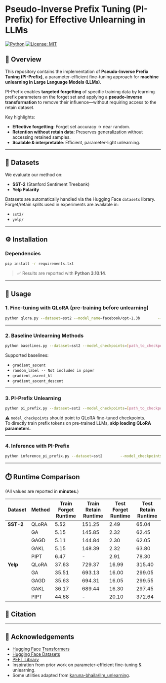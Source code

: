 # Pseudo-Inverse Prefix Tuning (PI-Prefix) for Effective Unlearning in LLMs  

[![Python](https://img.shields.io/badge/python-3.10+-blue.svg)]() [![License: MIT](https://img.shields.io/badge/License-MIT-green.svg)]()  

## 📌 Overview  
This repository contains the implementation of **Pseudo-Inverse Prefix Tuning (PI-Prefix)**, a parameter-efficient fine-tuning approach for **machine unlearning in Large Language Models (LLMs)**.  

PI-Prefix enables **targeted forgetting** of specific training data by learning prefix parameters on the forget set and applying a **pseudo-inverse transformation** to remove their influence—without requiring access to the retain dataset.  

Key highlights:  
- **Effective forgetting**: Forget set accuracy → near random.  
- **Retention without retain data**: Preserves generalization without accessing retained samples.  
- **Scalable & interpretable**: Efficient, parameter-light unlearning.  

---

## 📂 Datasets  
We evaluate our method on:  
- **SST-2** (Stanford Sentiment Treebank)  
- **Yelp Polarity**  

Datasets are automatically handled via the Hugging Face `datasets` library.  
Forget/retain splits used in experiments are available in:  
- `sst2/`  
- `yelp/`  

---

## ⚙️ Installation  

### Dependencies  
```bash
pip install -r requirements.txt
```

> ✅ Results are reported with **Python 3.10.14**.  

---

## 🚀 Usage  

### 1. Fine-tuning with QLoRA (pre-training before unlearning)  
```bash
python qlora.py --dataset=sst2 --model_name=facebook/opt-1.3b        --max_length=1024 --set_pad_id --lr=1e-4        --train_batch_size=32 --eval_batch_size=32 --num_epochs=2        --weight_decay=0.001        --lora_rank=16 --lora_alpha=64 --lora_dropout=0.1 --lora_bias=none
```

---

### 2. Baseline Unlearning Methods  
```bash
python baselines.py --dataset=sst2 --model_checkpoints=[path_to_checkpoints]        --max_length=1024 --set_pad_id --lr=1e-4        --train_batch_size=32 --eval_batch_size=32 --num_epochs=10        --weight_decay=0.001 --unlearn_method=gradient_ascent
```

Supported baselines:  
- `gradient_ascent`  
- `random_label -- Not included in paper` 
- `gradient_ascent_kl`  
- `gradient_ascent_descent`  

---

### 3. PI-Prefix Unlearning  
```bash
python pi_prefix.py --dataset=sst2 --model_checkpoints=[path_to_checkpoints]        --max_length=1024 --set_pad_id --lr=1e-4        --train_batch_size=32 --eval_batch_size=32 --num_epochs=10        --weight_decay=0.001        --forget_size=1.0 --ptuning_num_tokens=20        --ptuning_hidden_size=128 --alpha=0.5 --beta=0.5
```

⚠️ `model_checkpoints` should point to QLoRA fine-tuned checkpoints.  
To directly train prefix tokens on pre-trained LLMs, **skip loading QLoRA parameters**.  

---

### 4. Inference with PI-Prefix  
```bash
python inference_pi_prefix.py --dataset=sst2        --model_checkpoints=[path_to_pi_prefix_checkpoints]        --forget_size=1.0
```

---

## ⏱️ Runtime Comparison  
(All values are reported in **minutes**.) 

| Dataset   | Method | Train Forget Runtime | Train Retain Runtime | Test Forget Runtime | Test Retain Runtime |
| --------- | ------ | -------------------- | -------------------- | ------------------- | ------------------- |
| **SST-2** | QLoRA  | 5.52                 | 151.25               | 2.49                | 65.04               |
|           | GA     | 5.15                 | 145.85               | 2.32                | 62.45               |
|           | GAGD   | 5.11                 | 144.84               | 2.30                | 62.05               |
|           | GAKL   | 5.15                 | 148.39               | 2.32                | 63.80               |
|           | PIPT   | 6.47                 | -               | 2.91                | 78.30               |
| **Yelp**  | QLoRA  | 37.63                | 729.37               | 16.99               | 315.40              |
|           | GA     | 35.51                | 693.13               | 16.00               | 299.05              |
|           | GAGD   | 35.63                | 694.31               | 16.05               | 299.55              |
|           | GAKL   | 36.17                | 689.44               | 16.30               | 297.45              |
|           | PIPT   | 44.68                | -               | 20.10               | 372.64              | 

## 📄 Citation

---

## 🤝 Acknowledgements  
- [Hugging Face Transformers](https://github.com/huggingface/transformers)  
- [Hugging Face Datasets](https://github.com/huggingface/datasets)  
- [PEFT Library](https://github.com/huggingface/peft)  
- Inspiration from prior work on parameter-efficient fine-tuning & unlearning.  
- Some utilities adapted from [karuna-bhaila/llm_unlearning](https://github.com/karuna-bhaila/llm_unlearning).  
